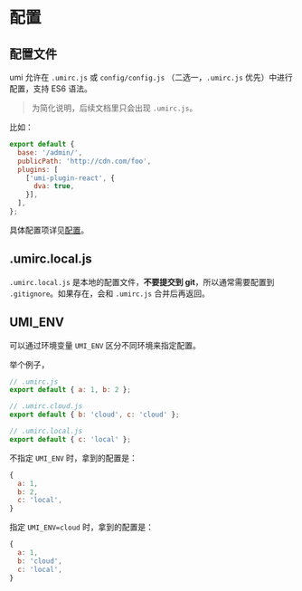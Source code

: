 # 配置

## 配置文件

umi 允许在 `.umirc.js` 或 `config/config.js` （二选一，`.umirc.js` 优先）中进行配置，支持 ES6 语法。

> 为简化说明，后续文档里只会出现 `.umirc.js`。

比如：

```js
export default {
  base: '/admin/',
  publicPath: 'http://cdn.com/foo',
  plugins: [
    ['umi-plugin-react', {
      dva: true,
    }],
  ],
};
```

具体配置项详见[配置](/config/)。

## .umirc.local.js

`.umirc.local.js` 是本地的配置文件，**不要提交到 git**，所以通常需要配置到 `.gitignore`。如果存在，会和 `.umirc.js` 合并后再返回。

## UMI_ENV

可以通过环境变量 `UMI_ENV` 区分不同环境来指定配置。

举个例子，

```js
// .umirc.js
export default { a: 1, b: 2 };

// .umirc.cloud.js
export default { b: 'cloud', c: 'cloud' };

// .umirc.local.js
export default { c: 'local' };
```

不指定 `UMI_ENV` 时，拿到的配置是：

```js
{
  a: 1,
  b: 2,
  c: 'local',
}
```

指定 `UMI_ENV=cloud` 时，拿到的配置是：

```js
{
  a: 1,
  b: 'cloud',
  c: 'local',
}
```
